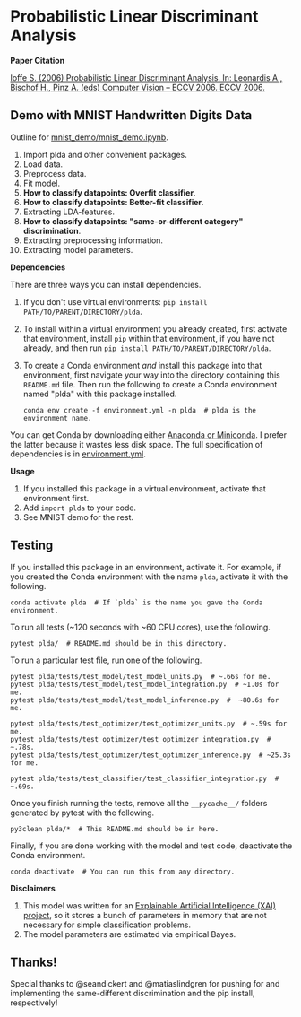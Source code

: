 # Probabilistic Linear Discriminant Analysis

__Paper Citation__

[Ioffe S. (2006) Probabilistic Linear Discriminant Analysis. 
 In: Leonardis A., Bischof H., Pinz A. (eds) Computer Vision – ECCV 2006. 
 ECCV 2006.](
 https://link.springer.com/chapter/10.1007/11744085_41)

## Demo with MNIST Handwritten Digits Data
Outline for [mnist_demo/mnist_demo.ipynb](./mnist_demo/mnist_demo.ipynb).

1. Import plda and other convenient packages.
2. Load data.
3. Preprocess data.
4. Fit model.
5. __How to classify datapoints: Overfit classifier__.
6. __How to classify datapoints: Better-fit classifier__.
7. Extracting LDA-features.
8. __How to classify datapoints: "same-or-different category" discrimination__.
9. Extracting preprocessing information.
10. Extracting model parameters.

__Dependencies__

There are three ways you can install dependencies.

1. If you don't use virtual environments:
    `pip install PATH/TO/PARENT/DIRECTORY/plda`.
2. To install within a virtual environment you already created, 
     first activate that environment,
     install `pip` within that environment, if you have not already, 
     and then run `pip install PATH/TO/PARENT/DIRECTORY/plda`.
3. To create a Conda environment _and_ 
    install this package into that environment, 
    first navigate your way into the directory containing this 
    `README.md` file.
   Then run the following to create a Conda environment named "plda" with 
    this package installed.

    ``` shell
    conda env create -f environment.yml -n plda  # plda is the environment name.
    ```

You can get Conda by downloading either [Anaconda or Miniconda](https://docs.conda.io/projects/conda/en/latest/).
I prefer the latter because it wastes less disk space.
The full specification of dependencies is in [environment.yml](./environment.yml).

__Usage__
1. If you installed this package in a virtual environment, 
    activate that environment first.
2. Add `import plda` to your code.
3. See MNIST demo for the rest.

## Testing

If you installed this package in an environment, activate it.
For example, if you created the Conda environment with the name `plda`, 
 activate it with the following.
``` shell
conda activate plda  # If `plda` is the name you gave the Conda environment.
```

To run all tests (~120 seconds with ~60 CPU cores), use the following.
``` shell
pytest plda/  # README.md should be in this directory.
```

To run a particular test file, run one of the following.
``` shell
pytest plda/tests/test_model/test_model_units.py  # ~.66s for me.
pytest plda/tests/test_model/test_model_integration.py  # ~1.0s for me.
pytest plda/tests/test_model/test_model_inference.py  #  ~80.6s for me.

pytest plda/tests/test_optimizer/test_optimizer_units.py  # ~.59s for me.
pytest plda/tests/test_optimizer/test_optimizer_integration.py  # ~.78s.
pytest plda/tests/test_optimizer/test_optimizer_inference.py  # ~25.3s for me.

pytest plda/tests/test_classifier/test_classifier_integration.py  # ~.69s.
```

Once you finish running the tests, 
 remove all the `__pycache__/` folders generated by pytest with the following.
``` shell
py3clean plda/*  # This README.md should be in here.
```

Finally, if you are done working with the model and test code, 
 deactivate the Conda environment.
``` shell
conda deactivate  # You can run this from any directory.
```

__Disclaimers__

1. This model was written for
 an [Explainable Artificial Intelligence (XAI) project](
     http://shaftolab.com/people.html), 
 so it stores a bunch of parameters in memory that 
 are not necessary for simple classification problems.
2. The model parameters are estimated via empirical Bayes.


## Thanks!

Special thanks to @seandickert and @matiaslindgren for pushing for and 
 implementing the same-different discrimination and the pip install, 
 respectively!
